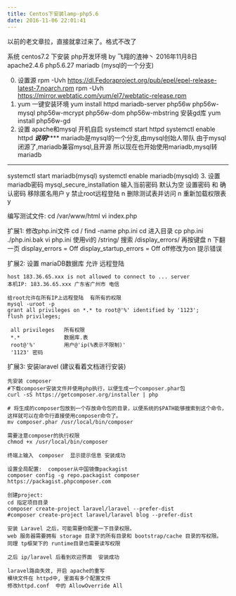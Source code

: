 ```yaml
---
title: Centos下安装lamp-php5.6
date: 2016-11-06 22:01:41
---
```


以前的老文章拉，直接就拿过来了。格式不改了



系统 centos7.2 下安装 php开发环境  by 飞翔的渣神丶 2016年11月8日
apache2.4.6
php5.6.27
mariadb  (mysql的一个分支)

0. 设置源
   rpm -Uvh https://dl.Fedoraproject.org/pub/epel/epel-release-latest-7.noarch.rpm
   rpm -Uvh https://mirror.webtatic.com/yum/el7/webtatic-release.rpm
1. yum 一键安装环境
  yum install httpd mariadb-server php56w php56w-mysql php56w-mcrypt php56w-dom php56w-mbstring
  安装gd库
  yum install php56w-gd
2. 设置 apache和mysql 开机自启
  systemctl start httpd
  systemctl enable httpd
  *****************说明*********************
  mariadb是mysql的一个分支,由mysql创始人带队
  由于mysql闭源了,mariadb兼容mysql,且开源
  所以现在也开始使用mariadb,mysql转mariadb
  ******************************************
  systemctl start mariadb(mysql)
  systemctl enable mariadb(mysqld)
3. 设置mariadb密码
  mysql_secure_installation
  输入当前密码  默认为空
  设置密码 和 确认密码
  移除匿名用户 y
  禁止root远程登陆 n
  删除测试表并访问 n
  重新加载权限表 y

编写测试文件:
cd /var/www/html
vi index.php

<?php 
	phpinfo();
?>



扩展1:
	修改php.ini文件
	cd /
	find -name php.ini
	cd 进入目录
	cp php.ini ./php.ini.bak
	vi php.ini
	使用vi的 /string/ 搜索
	/display_errors/  再按键盘 n 下翻一页
	display_errors = Off
	display_startup_errors = Off
	off修改为on 提示错误



扩展2:
	设置 mariaDB数据库 允许 远程登陆

	host 183.36.65.xxx is not allowed to connect to ... server
	本机IP: 183.36.65.xxx 广东省广州市 电信 
	
	给root允许在所有IP上远程登陆  有所有的权限
	mysql -uroot -p
	grant all privileges on *.* to root@'%' identified by '1123';
	flush privileges;
	        
	 all privileges   所有权限   
	 *.*              数据库.表  
	 root@'%'         用户@'ip(%表示不限制)'  
	 '1123' 密码

扩展3:
	安装laravel  (建议看着文档进行安装)

	先安装 composer
	#下载composer安装文件并使用php执行，以便生成一个composer.phar包
	curl -sS https://getcomposer.org/installer | php
	
	# 将生成的composer包放到一个存放命令包的目录，以便系统的$PATH能够搜索到这个命令，这样就可以在命令行直接使用composer命令了。
	mv composer.phar /usr/local/bin/composer 
	
	需要注意composer的执行权限
	chmod +x /usr/local/bin/composer
	
	终端上输入　composer  显示提示信息 安装成功
	
	设置全局配置:  composer从中国镜像packagist
	composer config -g repo.packagist composer https://packagist.phpcomposer.com
	
	创建project:
	cd 指定项目目录
	composer create-project laravel/laravel --prefer-dist
	#composer create-project laravel/laravel blog --prefer-dist
	
	安装 Laravel 之后，可能需要你配置一下目录权限。
	web 服务器需要拥有 storage 目录下的所有目录和 bootstrap/cache 目录的写权限。
	同理 tp框架下的 runtime目录也需要读写权限
	
	之后 ip/laravel 后看到欢迎界面  安装成功
	
	laravel路由失效, 开启 apache的重写
	模块文件在 httpd中, 里面有多个配置文件
	修改httpd.conf  中的 AllowOverride All